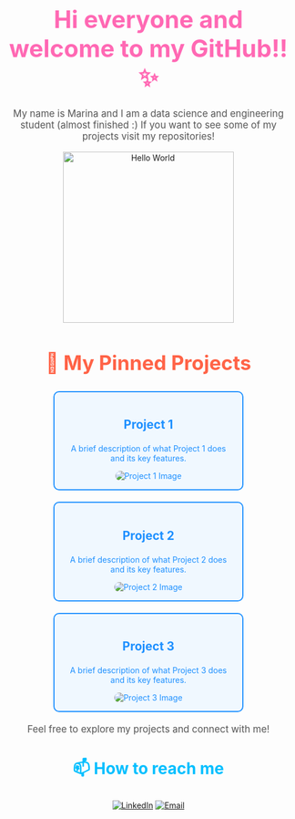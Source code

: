 <!-- Header Section -->
<div align="center">
  <h1 style="font-size: 3em; color: #ff69b4;">Hi everyone and welcome to my GitHub!!✨</h1>
  <p style="font-size: 1.2em; color: #555;">My name is Marina and I am a data science and engineering student (almost finished :)
If you want to see some of my projects visit my repositories!</p>
  <img src="https://media.giphy.com/media/3o6Zt5kM3tMKZlC63O/giphy.gif" alt="Hello World" width="300" />
</div>

<!-- Pinned Projects -->
<div align="center">
  <h2 style="font-size: 2.5em; color: #ff6347;">📌 My Pinned Projects</h2>
  
  <!-- Project 1 -->
  <div style="display: flex; align-items: center; justify-content: center; margin: 20px;">
    <a href="link-to-project1" style="text-decoration: none; color: #1e90ff;">
      <div style="max-width: 300px; border: 2px solid #1e90ff; border-radius: 10px; padding: 15px; text-align: center; background: #f0f8ff;">
        <h3 style="font-size: 1.5em;">Project 1</h3>
        <p style="font-size: 1em;">A brief description of what Project 1 does and its key features.</p>
        <img src="https://via.placeholder.com/150" alt="Project 1 Image" style="border-radius: 10px;"/>
      </div>
    </a>
  </div>
  
  <!-- Project 2 -->
  <div style="display: flex; align-items: center; justify-content: center; margin: 20px;">
    <a href="link-to-project2" style="text-decoration: none; color: #1e90ff;">
      <div style="max-width: 300px; border: 2px solid #1e90ff; border-radius: 10px; padding: 15px; text-align: center; background: #f0f8ff;">
        <h3 style="font-size: 1.5em;">Project 2</h3>
        <p style="font-size: 1em;">A brief description of what Project 2 does and its key features.</p>
        <img src="https://via.placeholder.com/150" alt="Project 2 Image" style="border-radius: 10px;"/>
      </div>
    </a>
  </div>
  
  <!-- Project 3 -->
  <div style="display: flex; align-items: center; justify-content: center; margin: 20px;">
    <a href="link-to-project3" style="text-decoration: none; color: #1e90ff;">
      <div style="max-width: 300px; border: 2px solid #1e90ff; border-radius: 10px; padding: 15px; text-align: center; background: #f0f8ff;">
        <h3 style="font-size: 1.5em;">Project 3</h3>
        <p style="font-size: 1em;">A brief description of what Project 3 does and its key features.</p>
        <img src="https://via.placeholder.com/150" alt="Project 3 Image" style="border-radius: 10px;"/>
      </div>
    </a>
  </div>
</div>

<!-- Footer -->
<div align="center">
  <p style="font-size: 1.2em; color: #555;">Feel free to explore my projects and connect with me!</p>
</div>


<!-- Contact Information -->
<div align="center">
  <h3 style="font-size: 2em; color: #00bfff;">📫 How to reach me</h3>
  <p>
    <a href="link-to-linkedin"><img src="https://img.shields.io/badge/LinkedIn-0A66C2?style=for-the-badge&logo=linkedin&logoColor=white" alt="LinkedIn"></a>
    <a href="mailto:100472836@alumnos.uc3m.es"><img src="https://img.shields.io/badge/Email-D14836?style=for-the-badge&logo=gmail&logoColor=white" alt="Email"></a>
  </p>
</div>

